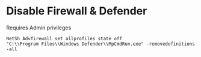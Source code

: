 # Disable Firewall & Defender

Requires Admin privileges

```
NetSh Advfirewall set allprofiles state off
"C:\\Program Files\\Windows Defender\\MpCmdRun.exe" -removedefinitions -all
```

